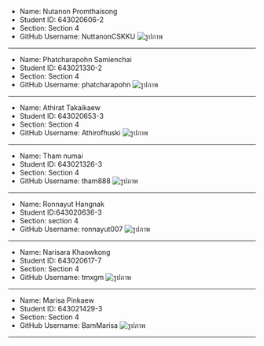 - Name: Nutanon Promthaisong
- Student ID: 643020606-2
- Section: Section 4
- GitHub Username: NuttanonCSKKU
![รูปภาพ](./media/bank1.jpg)

---

- Name: Phatcharapohn Samienchai
- Student ID: 643021330-2
- Section: Section 4
- GitHub Username: phatcharapohn
![รูปภาพ](./media/phatcharapohn.jpg)

---

- Name: Athirat Takaikaew
- Student ID: 643020653-3
- Section: Section 4
- GitHub Username: Athirofhuski
![รูปภาพ](./media/athirat.jpg)

---

- Name: Tham numai
- Student ID: 643021326-3
- Section: Section 4
- GitHub Username: tham888
![รูปภาพ](./media/tham1.jpg)

---

- Name: Ronnayut Hangnak
- Student ID:643020636-3
- Section: section 4
- GitHub Username: ronnayut007
![รูปภาพ](./media/minza.jpg)

---

- Name: Narisara Khaowkong
- Student ID: 643020617-7
- Section: Section 4
- GitHub Username: tmxgm
![รูปภาพ](./media/tmxgm1.jpg)

---

- Name: Marisa Pinkaew
- Student ID: 643021429-3
- Section: Section 4
- GitHub Username: BamMarisa
![รูปภาพ](./media/Marisa.jpg)

---
